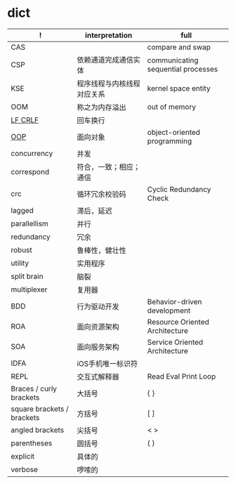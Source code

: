 # dict
| !                             | interpretation             | full                               |
| ---                           | ---                        | ---                                |
| CAS                           |                            | compare and swap                   |
| CSP                           | 依赖通道完成通信实体       | communicating sequential processes
| KSE                           | 程序线程与内核线程对应关系 | kernel space entity
| OOM                           | 称之为内存溢出             | out of memory
| [LF CRLF](related/lf_crlf.md) | 回车换行
| [OOP](oop.md)                 | 面向对象                   | object-oriented programming
| concurrency                   | 并发
| correspond                    | 符合，一致；相应；通信
| crc                           | 循环冗余校验码             | Cyclic Redundancy Check
| lagged                        | 滞后，延迟
| parallellism                  | 并行
| redundancy                    | 冗余
| robust                        | 鲁棒性，健壮性
| utility                       | 实用程序
| split brain                   | 脑裂
| multiplexer                   | 复用器
| BDD                           | 行为驱动开发               | Behavior-driven development
| ROA                           | 面向资源架构               | Resource Oriented Architecture
| SOA                           | 面向服务架构               | Service Oriented Architecture
| IDFA                          | iOS手机唯一标识符          |
| REPL | 交互式解释器 | Read Eval Print Loop 
|Braces / curly brackets |大括号 | { }
|square brackets / brackets |方括号| [ ]
|angled brackets |尖括号| < >
|parentheses |圆括号| ( )
|explicit | 具体的 |
|verbose | 啰嗦的 |
